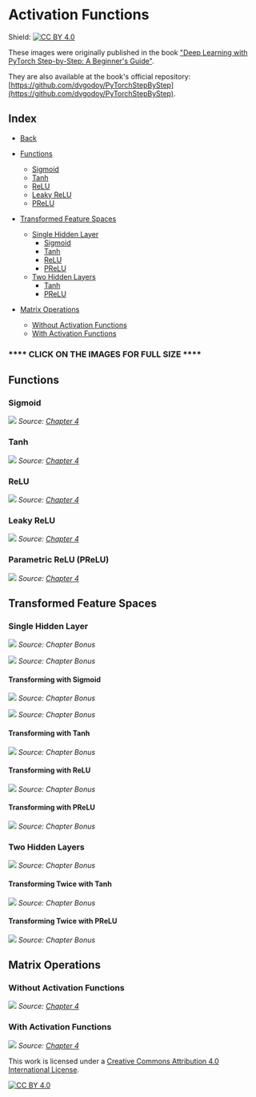 # Activation Functions

Shield: [![CC BY 4.0][cc-by-shield]][cc-by]

These images were originally published in the book ["Deep Learning with PyTorch Step-by-Step: A Beginner's Guide"](https://leanpub.com/pytorch).

They are also available at the book's official repository: [https://github.com/dvgodoy/PyTorchStepByStep](https://github.com/dvgodoy/PyTorchStepByStep).

## Index

- [Back](https://github.com/dvgodoy/dl-visuals)
- [Functions](#functions)
    - [Sigmoid](#sigmoid)
    - [Tanh](#tanh)
    - [ReLU](#relu)
    - [Leaky ReLU](#leaky-relu)
    - [PReLU](#prelu)

- [Transformed Feature Spaces](#transformed-feature-spaces)
    - [Single Hidden Layer](#single-hidden-layer)
        - [Sigmoid](#transforming-with-sigmoid)
        - [Tanh](#transforming-with-tanh)
        - [ReLU](#transforming-with-relu)
        - [PReLU](#transforming-with-prelu)
    - [Two Hidden Layers](#two-hidden-layers)
        - [Tanh](#transforming-twice-with-tanh)
        - [PReLU](#transforming-twice-with-prelu)

- [Matrix Operations](#matrix-operations)
    - [Without Activation Functions](#without-activation-functions)
    - [With Activation Functions](#with-activation-functions)

### **** CLICK ON THE IMAGES FOR FULL SIZE ****

## Functions

### Sigmoid

[![](https://raw.githubusercontent.com/dvgodoy/dl-visuals/main/Activation%20Functions/activation_sigmoid.png)](https://raw.githubusercontent.com/dvgodoy/dl-visuals/main/Activation%20Functions/activation_sigmoid.png)
*Source: [Chapter 4](https://raw.githubusercontent.com/dvgodoy/PyTorchStepByStep/master/Chapter04.ipynb)*

### Tanh

[![](https://raw.githubusercontent.com/dvgodoy/dl-visuals/main/Activation%20Functions/activation_tanh.png)](https://raw.githubusercontent.com/dvgodoy/dl-visuals/main/Activation%20Functions/activation_tanh.png)
*Source: [Chapter 4](https://raw.githubusercontent.com/dvgodoy/PyTorchStepByStep/master/Chapter04.ipynb)*

### ReLU

[![](https://raw.githubusercontent.com/dvgodoy/dl-visuals/main/Activation%20Functions/activation_relu.png)](https://raw.githubusercontent.com/dvgodoy/dl-visuals/main/Activation%20Functions/activation_relu.png)
*Source: [Chapter 4](https://raw.githubusercontent.com/dvgodoy/PyTorchStepByStep/master/Chapter04.ipynb)*

### Leaky ReLU

[![](https://raw.githubusercontent.com/dvgodoy/dl-visuals/main/Activation%20Functions/activation_leaky.png)](https://raw.githubusercontent.com/dvgodoy/dl-visuals/main/Activation%20Functions/activation_leaky.png)
*Source: [Chapter 4](https://raw.githubusercontent.com/dvgodoy/PyTorchStepByStep/master/Chapter04.ipynb)*

### Parametric ReLU (PReLU)

[![](https://raw.githubusercontent.com/dvgodoy/dl-visuals/main/Activation%20Functions/activation_prelu.png)](https://raw.githubusercontent.com/dvgodoy/dl-visuals/main/Activation%20Functions/activation_prelu.png)
*Source: [Chapter 4](https://raw.githubusercontent.com/dvgodoy/PyTorchStepByStep/master/Chapter04.ipynb)*

## Transformed Feature Spaces

### Single Hidden Layer

[![](https://raw.githubusercontent.com/dvgodoy/dl-visuals/main/Activation%20Functions/feature_space_1hidden.png)](https://raw.githubusercontent.com/dvgodoy/dl-visuals/main/Activation%20Functions/feature_space_1hidden.png)
*Source: Chapter Bonus*

[![](https://raw.githubusercontent.com/dvgodoy/dl-visuals/main/Activation%20Functions/feature_space_1hidden_plates.png)](https://raw.githubusercontent.com/dvgodoy/dl-visuals/main/Activation%20Functions/feature_space_1hidden_plates.png)
*Source: Chapter Bonus*

#### Transforming with Sigmoid

[![](https://raw.githubusercontent.com/dvgodoy/dl-visuals/main/Activation%20Functions/act_sigmoid1.png)](https://raw.githubusercontent.com/dvgodoy/dl-visuals/main/Activation%20Functions/act_sigmoid1.png)
*Source: Chapter Bonus*

[![](https://raw.githubusercontent.com/dvgodoy/dl-visuals/main/Activation%20Functions/act_sigmoid2.png)](https://raw.githubusercontent.com/dvgodoy/dl-visuals/main/Activation%20Functions/act_sigmoid2.png)
*Source: Chapter Bonus*

#### Transforming with Tanh

[![](https://raw.githubusercontent.com/dvgodoy/dl-visuals/main/Activation%20Functions/act_tanh.png)](https://raw.githubusercontent.com/dvgodoy/dl-visuals/main/Activation%20Functions/act_tanh.png)
*Source: Chapter Bonus*

#### Transforming with ReLU

[![](https://raw.githubusercontent.com/dvgodoy/dl-visuals/main/Activation%20Functions/act_relu.png)](https://raw.githubusercontent.com/dvgodoy/dl-visuals/main/Activation%20Functions/act_relu.png)
*Source: Chapter Bonus*

#### Transforming with PReLU

[![](https://raw.githubusercontent.com/dvgodoy/dl-visuals/main/Activation%20Functions/act_prelu.png)](https://raw.githubusercontent.com/dvgodoy/dl-visuals/main/Activation%20Functions/act_prelu.png)
*Source: Chapter Bonus*

### Two Hidden Layers

[![](https://raw.githubusercontent.com/dvgodoy/dl-visuals/main/Activation%20Functions/feature_space_2hidden.png)](https://raw.githubusercontent.com/dvgodoy/dl-visuals/main/Activation%20Functions/feature_space_2hidden.png)
*Source: Chapter Bonus*

#### Transforming Twice with Tanh

[![](https://raw.githubusercontent.com/dvgodoy/dl-visuals/main/Activation%20Functions/act_tanh_2hidden.png)](https://raw.githubusercontent.com/dvgodoy/dl-visuals/main/Activation%20Functions/act_tanh_2hidden.png)
*Source: Chapter Bonus*

#### Transforming Twice with PReLU

[![](https://raw.githubusercontent.com/dvgodoy/dl-visuals/main/Activation%20Functions/act_prelu_2hidden.png)](https://raw.githubusercontent.com/dvgodoy/dl-visuals/main/Activation%20Functions/act_prelu_2hidden.png)
*Source: Chapter Bonus*

## Matrix Operations

### Without Activation Functions

[![](https://raw.githubusercontent.com/dvgodoy/dl-visuals/main/Activation%20Functions/eq_equiv.png)](https://raw.githubusercontent.com/dvgodoy/dl-visuals/main/Activation%20Functions/eq_equiv.png)
*Source: [Chapter 4](https://raw.githubusercontent.com/dvgodoy/PyTorchStepByStep/master/Chapter04.ipynb)*

### With Activation Functions

[![](https://raw.githubusercontent.com/dvgodoy/dl-visuals/main/Activation%20Functions/eq_activ.png)](https://raw.githubusercontent.com/dvgodoy/dl-visuals/main/Activation%20Functions/eq_activ.png)
*Source: [Chapter 4](https://raw.githubusercontent.com/dvgodoy/PyTorchStepByStep/master/Chapter04.ipynb)*

This work is licensed under a
[Creative Commons Attribution 4.0 International License][cc-by].

[![CC BY 4.0][cc-by-image]][cc-by]

[cc-by]: http://creativecommons.org/licenses/by/4.0/
[cc-by-image]: https://i.creativecommons.org/l/by/4.0/88x31.png
[cc-by-shield]: https://img.shields.io/badge/License-CC%20BY%204.0-lightgrey.svg
